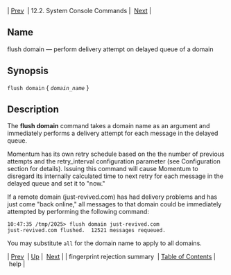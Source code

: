 | [Prev](console_commands.fingerprint_rejection_summary)  | 12.2. System Console Commands |  [Next](console_commands.help.php) |

<a name="console_commands.flush_domain"></a>
## Name

flush domain — perform delivery attempt on delayed queue of a domain

## Synopsis

`flush domain` { *`domain_name`* }

<a name="idp16035680"></a>
## Description

The **flush domain**        command takes a domain name as an argument and immediately performs a delivery attempt for each message in the delayed queue.

Momentum has its own retry schedule based on the the number of previous attempts and the retry_interval configuration parameter (see Configuration section for details). Issuing this command will cause Momentum to disregard its internally calculated time to next retry for each message in the delayed queue and set it to "now."

If a remote domain (just-revived.com) has had delivery problems and has just come "back online," all messages to that domain could be immediately attempted by performing the following command:

```
10:47:35 /tmp/2025> flush domain just-revived.com
just-revived.com flushed.  12521 messages requeued.
```

You may substitute `all` for the domain name to apply to all domains.

| [Prev](console_commands.fingerprint_rejection_summary)  | [Up](console.commands.non-module.php) |  [Next](console_commands.help.php) |
| fingerprint rejection summary  | [Table of Contents](index) |  help |
